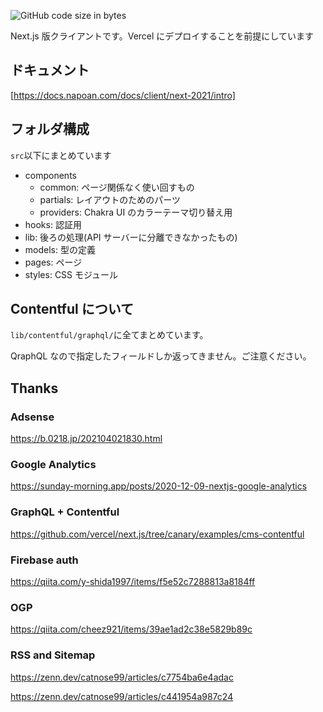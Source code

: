 ![GitHub code size in bytes](https://img.shields.io/github/languages/code-size/sasigume/projectnapoancom-client-next-2021)

Next.js 版クライアントです。Vercel にデプロイすることを前提にしています

## ドキュメント

[https://docs.napoan.com/docs/client/next-2021/intro]

## フォルダ構成

`src`以下にまとめています

- components
  - common: ページ関係なく使い回すもの
  - partials: レイアウトのためのパーツ
  - providers: Chakra UI のカラーテーマ切り替え用
- hooks: 認証用
- lib: 後ろの処理(API サーバーに分離できなかったもの)
- models: 型の定義
- pages: ページ
- styles: CSS モジュール

## Contentful について

`lib/contentful/graphql/`に全てまとめています。

QraphQL なので指定したフィールドしか返ってきません。ご注意ください。

## Thanks

### Adsense

https://b.0218.jp/202104021830.html

### Google Analytics

https://sunday-morning.app/posts/2020-12-09-nextjs-google-analytics

### GraphQL + Contentful

https://github.com/vercel/next.js/tree/canary/examples/cms-contentful

### Firebase auth

https://qiita.com/y-shida1997/items/f5e52c7288813a8184ff

### OGP

https://qiita.com/cheez921/items/39ae1ad2c38e5829b89c

### RSS and Sitemap

https://zenn.dev/catnose99/articles/c7754ba6e4adac

https://zenn.dev/catnose99/articles/c441954a987c24
